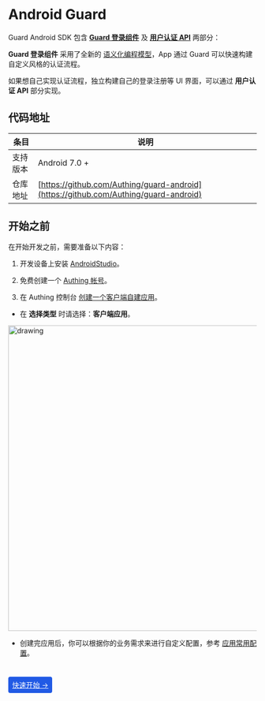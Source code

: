 # Android Guard

<LastUpdated/>

Guard Android SDK 包含 **[Guard 登录组件](./component/README.md)** 及 **[用户认证 API](./apis/README.md)** 两部分：

**Guard 登录组件** 采用了全新的 [语义化编程模型](https://github.com/Authing/guard-android/blob/master/doc/topics/design.md)，App 通过 Guard 可以快速构建自定义风格的认证流程。 

如果想自己实现认证流程，独立构建自己的登录注册等 UI 界面，可以通过 **用户认证 API** 部分实现。

## 代码地址

| 条目     | 说明                                        |
| -------- | ------------------------------------------- |
| 支持版本 | Android 7.0 +  
| 仓库地址 | [https://github.com/Authing/guard-android](https://github.com/Authing/guard-android) |

## 开始之前

在开始开发之前，需要准备以下内容：

1. 开发设备上安装 [AndroidStudio](https://developer.android.google.cn/studio)。

2. 免费创建一个 [Authing 帐号](https://www.authing.cn/)。

3. 在 Authing 控制台 [创建一个客户端自建应用](/guides/app-new/create-app/create-app.md)。

  * 在 **选择类型** 时请选择：**客户端应用**。

<img src="./images/create_client_application.png" alt="drawing" width="620"/>

  * 创建完应用后，你可以根据你的业务需求来进行自定义配置，参考 [应用常用配置](./scenario/application_config.md)。

<br>

<span style="background-color: #215ae5;a:link:color:#FFF;padding:8px;border-radius: 4px;"><a href="./quick.html" style="color:#FFF;">快速开始 →</a>
</span>

<br>
